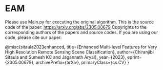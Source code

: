# EAM
Please use Main.py for executing the original algorithm.
This is the source code of the paper: https://arxiv.org/abs/2305.00679
Copyrights to the corresponding authors of the papers and source codes.
If you are using our code, please cite our paper:

@misc{sitaula2023enhanced,
      title={Enhanced Multi-level Features for Very High Resolution Remote Sensing Scene Classification}, 
      author={Chiranjibi Sitaula and Sumesh KC and Jagannath Aryal},
      year={2023},
      eprint={2305.00679},
      archivePrefix={arXiv},
      primaryClass={cs.CV}
}
